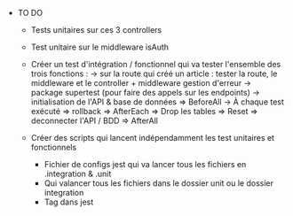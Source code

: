 - TO DO 

    - Tests unitaires sur ces 3 controllers 

    - Test unitaire sur le middleware isAuth

    - Créer un test d'intégration / fonctionnel qui va tester l'ensemble des trois fonctions : 
        -> sur la route qui créé un article : tester la route, le middleware et le controller + middleware gestion d'erreur
        -> package supertest (pour faire des appels sur les endpoints)
        -> initialisation de l'API & base de données
            => BeforeAll
        -> À chaque test exécuté => rollback 
            => AfterEach
            => Drop les tables
            => Reset
        => deconnecter l'API / BDD 
            => AfterAll

    - Créer des scripts qui lancent indépendamment les test unitaires et fonctionnels
        - Fichier de configs jest qui va lancer tous les fichiers en .integration & .unit
        - Qui valancer tous les fichiers dans le dossier unit ou le dossier integration
        - Tag dans jest